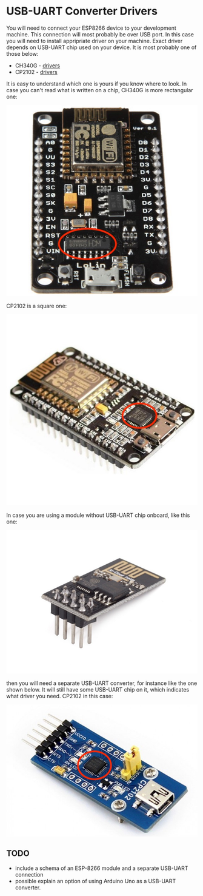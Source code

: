 # USB-UART Converter Drivers

You will need to connect your ESP8266 device to your development machine. This connection will most probably be over USB port. In this case you will need to install appripriate driver on your machine. Exact driver depends on USB-UART chip used on your device. It is most probably one of those below:

- CH340G - [drivers](https://sparks.gogo.co.nz/ch340.html)
- CP2102 - [drivers](https://www.silabs.com/products/development-tools/software/usb-to-uart-bridge-vcp-drivers)

It is easy to understand which one is yours if you know where to look. In case you can't read what is written on a chip, CH340G is more rectangular one:

![ESP8266 CH340G](media/esp8266-ch340g.jpg)

CP2102 is a square one:

![ESP8266 CP2102](media/esp8266-cp2102.jpg)

In case you are using a module without USB-UART chip onboard, like this one:

![ESP8266](media/esp8266.jpg)

then you will need a separate USB-UART converter, for instance like the one shown below. It will still have some USB-UART chip on it, which indicates what driver you need. CP2102 in this case:

![USB-UART-CP2102](media/usb-uart-cp2102.jpg)

## TODO

- include a schema of an ESP-8266 module and a separate USB-UART connection
- possible explain an option of using Arduino Uno as a USB-UART converter.
